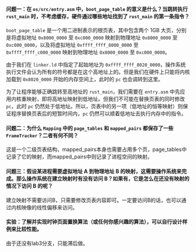 #### 问题一：在 `os/src/entry.asm` 中，`boot_page_table` 的意义是什么？当跳转执行 `rust_main` 时，不考虑缓存，硬件通过哪些地址找到了 `rust_main` 的第一条指令？

`boot_page_table` 是一个用二进制表示的根页表，其中包含两个 1GB 大页，分别是将虚拟地址 `0x8000_0000` 至 `0xc000_0000` 映射到物理地址 `0x8000_0000` 至 `0xc000_0000`，以及将虚拟地址 `0xffff_ffff_8000_0000` 至 `0xffff_ffff_c000_0000` 映射到物理地址 `0x8000_0000` 至 `0xc000_0000`。

由于我们在 `linker.ld` 中指定了起始地址为 `0xffff_ffff_8020_0000`，操作系统执行文件会认为所有的符号都是在这个高地址上的。但是我们在硬件上只能将内核加载到 `0x8020_0000` 开始的内存空间上，此时的 `pc` 也会调转到这里。

为了让程序能够正确跳转至高地址的 `rust_main`，我们需要在 `entry.asm` 中先应用内核重映射，即将高地址映射到低地址。但我们不可能在替换页表的同时修改 `pc`，此时 `pc` 仍然处于低地址。所以，页表中的另一项（低地址的恒等映射）则保证程序替换页表后的短暂时间内，`pc` 仍然可以顺着低地址去执行内存中的指令。



#### 问题二：为什么 `Mapping` 中的 `page_tables` 和 `mapped_pairs` 都保存了一些 `FrameTracker`？二者有何不同？

这是一个二级页表结构，mapped_pairs本身也需要占用多个页，page_tables中记录了它的映射，而mapped_pairs中则记录了进程空间的映射。



#### 问题三：假设某进程需要虚拟地址 A 到物理地址 B 的映射，这需要操作系统来完成。那么操作系统在建立映射时有没有访问 B？如果有，它是怎么在还没有映射的情况下访问 B 的呢？

建立映射不需要访问B，只需要修改页表内容即可。一定要访问B的话，也可以通过内核映像的线性偏移来访问。

#### 实验：了解并实现时钟页面置换算法（或任何你感兴趣的算法），可以自行设计样例来比较性能。

由于还没有lab3分支，只能滞后做。